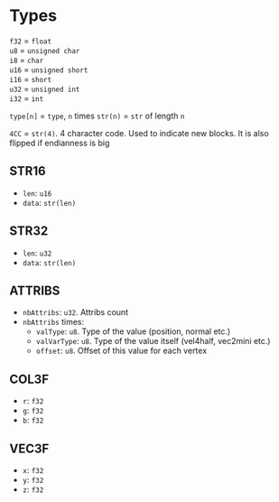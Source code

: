 # Types

`f32` = `float`  
`u8` = `unsigned char`  
`i8` = `char`  
`u16` = `unsigned short`  
`i16` = `short`  
`u32` = `unsigned int`  
`i32` = `int`

`type[n]` = `type`, `n` times
`str(n)` = `str` of length `n`

`4CC` = `str(4)`. 4 character code. Used to indicate new blocks. It is also flipped if endianness is big

## STR16
* `len`: `u16`
* `data`: `str(len)`

## STR32
* `len`: `u32`
* `data`: `str(len)`

## ATTRIBS
* `nbAttribs`: `u32`. Attribs count
* `nbAttribs` times:
    * `valType`: `u8`. Type of the value (position, normal etc.)
    * `valVarType`: `u8`. Type of the value itself (vel4half, vec2mini etc.)
    * `offset`: `u8`. Offset of this value for each vertex

## COL3F
* `r`: `f32`
* `g`: `f32`
* `b`: `f32`

## VEC3F
* `x`: `f32`
* `y`: `f32`
* `z`: `f32`